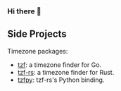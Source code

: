 ### Hi there 👋

## Side Projects

Timezone packages:

- [tzf](https://github.com/ringsaturn/tzf): a timezone finder for Go.
- [tzf-rs](https://github.com/ringsaturn/tzf-rs): a timezone finder for Rust.
- [tzfpy](https://github.com/ringsaturn/tzfpy): tzf-rs's Python binding.

<!--
**ringsaturn/ringsaturn** is a ✨ _special_ ✨ repository because its `README.md` (this file) appears on your GitHub profile.

Here are some ideas to get you started:

- 🔭 I’m currently working on ...
- 🌱 I’m currently learning ...
- 👯 I’m looking to collaborate on ...
- 🤔 I’m looking for help with ...
- 💬 Ask me about ...
- 📫 How to reach me: ...
- 😄 Pronouns: ...
- ⚡ Fun fact: ...
-->
